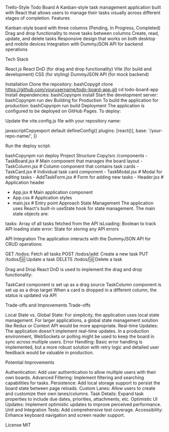 Trello-Style Todo Board
A Kanban-style task management application built with React that allows users to manage their tasks visually across different stages of completion.
Features

Kanban-style board with three columns (Pending, In Progress, Completed)
Drag and drop functionality to move tasks between columns
Create, read, update, and delete tasks
Responsive design that works on both desktop and mobile devices
Integration with DummyJSON API for backend operations

Tech Stack

React.js
React DnD (for drag and drop functionality)
Vite (for build and development)
CSS (for styling)
DummyJSON API (for mock backend)

Installation
Clone the repository:
bashCopygit clone https://github.com/yourusername/todo-board-app.git
cd todo-board-app
Install dependencies:
bashCopynpm install
Start the development server:
bashCopynpm run dev
Building for Production
To build the application for production:
bashCopynpm run build
Deployment
The application is configured to be deployed on GitHub Pages. To deploy:

Update the vite.config.js file with your repository name:

javascriptCopyexport default defineConfig({
plugins: [react()],
base: '/your-repo-name/',
})

Run the deploy script:

bashCopynpm run deploy
Project Structure
Copy/src
/components - TaskBoard.jsx # Main component that manages the board layout - TaskColumn.jsx # Column component that contains task cards - TaskCard.jsx # Individual task card component - TaskModal.jsx # Modal for editing tasks - AddTaskForm.jsx # Form for adding new tasks - Header.jsx # Application header

- App.jsx # Main application component
- App.css # Application styles
- main.jsx # Entry point
  Approach
  State Management
  The application uses React's built-in useState hook for state management. The main state objects are:

tasks: Array of all tasks fetched from the API
isLoading: Boolean to track API loading state
error: State for storing any API errors

API Integration
The application interacts with the DummyJSON API for CRUD operations:

GET /todos: Fetch all tasks
POST /todos/add: Create a new task
PUT /todos/:id: Update a task
DELETE /todos/:id: Delete a task

Drag and Drop
React DnD is used to implement the drag and drop functionality:

TaskCard component is set up as a drag source
TaskColumn component is set up as a drop target
When a card is dropped in a different column, the status is updated via API

Trade-offs and Improvements
Trade-offs

Local State vs. Global State: For simplicity, the application uses local state management. For larger applications, a global state management solution like Redux or Context API would be more appropriate.
Real-time Updates: The application doesn't implement real-time updates. In a production environment, WebSockets or polling might be used to keep the board in sync across multiple users.
Error Handling: Basic error handling is implemented, but a more robust solution with retry logic and detailed user feedback would be valuable in production.

Potential Improvements

Authentication: Add user authentication to allow multiple users with their own boards.
Advanced Filtering: Implement filtering and searching capabilities for tasks.
Persistence: Add local storage support to persist the board state between page reloads.
Custom Lanes: Allow users to create and customize their own lanes/columns.
Task Details: Expand task properties to include due dates, priorities, attachments, etc.
Optimistic UI Updates: Implement optimistic updates to improve perceived performance.
Unit and Integration Tests: Add comprehensive test coverage.
Accessibility: Enhance keyboard navigation and screen reader support.

License
MIT
